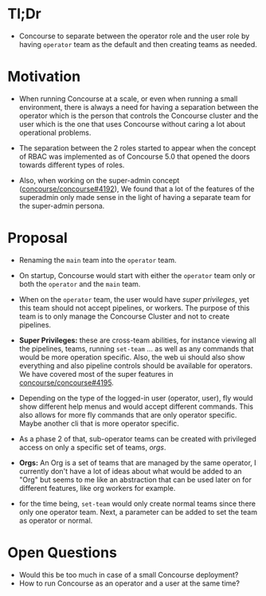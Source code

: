 # Tl;Dr

- Concourse to separate between the operator role and the user role by having `operator`
  team as the default and then creating teams as needed.

# Motivation

- When running Concourse at a scale, or even when running a small environment, there is
  always a need for having a separation between the operator which is the person that
  controls the Concourse cluster and the user which is the one that uses Concourse without
  caring a lot about operational problems.

- The separation between the 2 roles started to appear when the concept of RBAC was
  implemented as of Concourse 5.0 that opened the doors towards different types of roles. 

- Also, when working on the super-admin concept ([concourse/concourse#4192](https://github.com/concourse/concourse/issues/4192)), We found that
  a lot of the features of the superadmin only made sense in the light of having a
  separate team for the super-admin persona.

# Proposal

- Renaming the `main` team into the `operator` team.

- On startup, Concourse would start with either the `operator` team only or both the
  `operator` and the `main` team.

- When on the `operator` team, the user would have *super privileges*, yet this team
  should not accept pipelines, or workers. The purpose of this team is to only manage the
  Concourse Cluster and not to create pipelines.

- **Super Privileges:** these are cross-team abilities, for instance viewing all the
  pipelines, teams, running `set-team` ... as well as any commands that would be more
  operation specific. Also, the web ui should also show everything and also pipeline
  controls should be available for operators. We have covered most of the super features
  in [concourse/concourse#4195](https://github.com/concourse/concourse/issues/4192).

- Depending on the type of the logged-in user (operator, user), fly would show different
  help menus and would accept different commands. This also allows for more fly commands
  that are only operator specific. Maybe another cli that is more operator specific.

- As a phase 2 of that, sub-operator teams can be created with privileged access on only a
  specific set of teams, *orgs*.

- **Orgs:** An Org is a set of teams that are managed by the same operator, I currently
  don't have a lot of ideas about what would be added to an "Org" but seems to me like an
  abstraction that can be used later on for different features, like org workers for
  example.

- for the time being, `set-team` would only create normal teams since there only one
  operator team. Next, a parameter can be added to set the team as operator or normal.

# Open Questions

- Would this be too much in case of a small Concourse deployment?
- How to run Concourse as an operator and a user at the same time?

